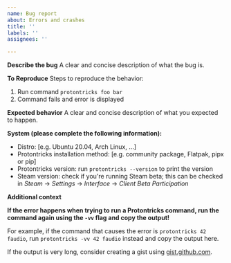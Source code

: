 ```yaml
---
name: Bug report
about: Errors and crashes
title: ''
labels: ''
assignees: ''

---
```


**Describe the bug**
A clear and concise description of what the bug is.

**To Reproduce**
Steps to reproduce the behavior:
1. Run command `protontricks foo bar`
2. Command fails and error is displayed

**Expected behavior**
A clear and concise description of what you expected to happen.

**System (please complete the following information):**
 - Distro: [e.g. Ubuntu 20.04, Arch Linux, ...]
 - Protontricks installation method: [e.g. community package, Flatpak, pipx or pip]
 - Protontricks version: run `protontricks --version` to print the version
 - Steam version: check if you're running Steam beta; this can be checked in _Steam_ -> _Settings_ -> _Interface_ -> _Client Beta Participation_ 

**Additional context**

**If the error happens when trying to run a Protontricks command, run the command again using the `-vv` flag and copy the output!**

For example, if the command that causes the error is `protontricks 42 faudio`, run `protontricks -vv 42 faudio` instead and copy the output here.

If the output is very long, consider creating a gist using [gist.github.com](https://gist.github.com/).
